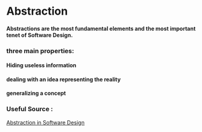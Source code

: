 # Abstraction
#### Abstractions are the most fundamental elements and the most important tenet of Software Design. 

### three main properties:

#### Hiding useless information
#### dealing with an idea representing the reality
#### generalizing a concept

### Useful Source :
[Abstraction in Software Design](https://youtu.be/hOrpppzEX14) 
